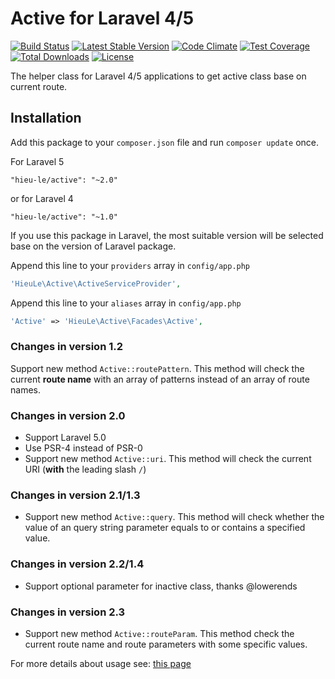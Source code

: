 Active for Laravel 4/5
======
[![Build Status](https://travis-ci.org/letrunghieu/active.png?branch=master)](https://travis-ci.org/letrunghieu/active)
[![Latest Stable Version](https://poser.pugx.org/hieu-le/active/v/stable.svg)](https://packagist.org/packages/hieu-le/active)
[![Code Climate](https://codeclimate.com/github/letrunghieu/active/badges/gpa.svg)](https://codeclimate.com/github/letrunghieu/active)
[![Test Coverage](https://codeclimate.com/github/letrunghieu/active/badges/coverage.svg)](https://codeclimate.com/github/letrunghieu/active/coverage)
[![Total Downloads](https://poser.pugx.org/hieu-le/active/downloads.svg)](https://packagist.org/packages/hieu-le/active)
[![License](https://poser.pugx.org/hieu-le/active/license.svg)](https://packagist.org/packages/hieu-le/active)

The helper class for Laravel 4/5 applications to get active class base on current route.
## Installation

Add this package to your `composer.json` file and run `composer update` once.

For Laravel 5

```
"hieu-le/active": "~2.0"
```

or for Laravel 4

```
"hieu-le/active": "~1.0"
```

If you use this package in Laravel, the most suitable version will be selected base on the version of Laravel package.

Append this line to your `providers` array in `config/app.php`

```php
'HieuLe\Active\ActiveServiceProvider',
```

Append this line to your `aliases` array in `config/app.php`

```php
'Active' => 'HieuLe\Active\Facades\Active',
```

### Changes in version 1.2
Support new method `Active::routePattern`. This method will check the current **route name** with an array of patterns instead of an array of route names.

### Changes in version 2.0

* Support Laravel 5.0
* Use PSR-4 instead of PSR-0
* Support new method `Active::uri`. This method will check the current URI (**with** the leading slash `/`)

### Changes in version 2.1/1.3

* Support new method `Active::query`. This method will check whether the value of an query string parameter equals to or contains a specified value.

### Changes in version 2.2/1.4

* Support optional parameter for inactive class, thanks @lowerends

### Changes in version 2.3

* Support new method `Active::routeParam`. This method check the current route name and route parameters with some specific values.

For more details about usage see: [this page](http://www.hieule.info/products/active-class-helper-laravel-4/)
